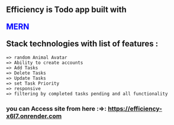 ## Efficiency is Todo app built with <p style="color: blue;">MERN</p> Stack technologies with list of features :

    => random Animal Avatar
    => Ability to create accounts
    => Add Tasks
    => Delete Tasks
    => Update Tasks
    => set Task Priority
    => responsive
    => filtering by completed tasks pending and all functionality

### you can Access site from here :=>: https://efficiency-x6l7.onrender.com

